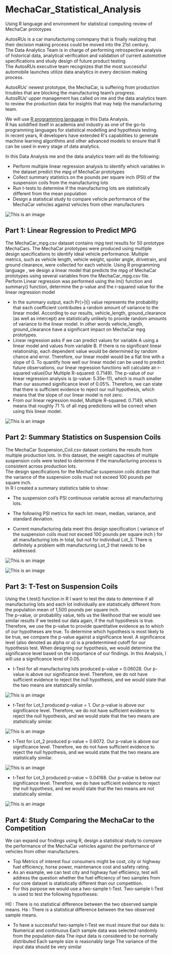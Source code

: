 # MechaCar_Statistical_Analysis

Using R language and environment for statistical computing review of MechaCar prototypes

AutosRUs is a car manufacturing commpany that is finally realizing that their decision making process could be moved into the 21st century.<br> The Data Analytics Team is in charge of performing retrospective analysis of historical data, analytical verification and validation of current automotive specifications and study design of future product testing.<br> The AutosRUs executive team recognizes that the most successful automobile launches utilize data analytics in every decision making process.<br>

AutosRUs’ newest prototype, the MechaCar, is suffering from production troubles that are blocking the manufacturing team’s progress.<br> AutosRUs’ upper management has called on me and the data analytics team to review the production data for insights that may help the manufacturing team.

We will use [R programming language](https://github.com/MilosPopov007/MechaCar_Statistical_Analysis/blob/main/MechaCarChallenge.RScript.R) in this Data Analysis.<br> R has solidified itself in academia and industry as one of the go-to programming languages for statistical modelling and hypothesis testing.<br> In recent years, R developers have extended R's capabilities to generate machine learning algorithms and other advanced models to ensure that R can be used in every stage of data analytics.<br>

In this Data Analysis me and the data analytics team will do the following:
* Perform multiple linear regression analysis to identify which variables in the dataset predict the mpg of MechaCar prototypes
* Collect summary statistics on the pounds per square inch (PSI) of the suspension coils from the manufacturing lots
* Run t-tests to determine if the manufacturing lots are statistically different from the mean population
* Design a statistical study to compare vehicle performance of the MechaCar vehicles against vehicles from other manufacturers

![This is an image](https://github.com/MilosPopov007/MechaCar_Statistical_Analysis/blob/main/car.png)

## Part 1: Linear Regression to Predict MPG

The MechaCar_mpg.csv dataset contains mpg test results for 50 prototype MechaCars. The MechaCar prototypes were produced using multiple design specifications to identify ideal vehicle performance. Multiple metrics, such as vehicle length, vehicle weight, spoiler angle, drivetrain, and ground clearance, were collected for each vehicle. Using R programming language , we design a linear model that predicts the mpg of MechaCar prototypes using several variables from the MechaCar_mpg.csv file. Perform Linear regression was performed using the lm() function and summary() function, determine the p-value and the r-squared value for the linear regression model

* In the summary output, each Pr(>|t|) value represents the probability that each coefficient contributes a random amount of variance to the linear model. According to our results, vehicle_length, ground_clearance (as well as intercept) are statistically unlikely to provide random amounts of variance to the linear model. In other words vehicle_length, ground_clearance have a significant impact on MechaCar mpg prototypes.
* Linear regression asks if we can predict values for variable A using a linear model and values from variable B. If there is no significant linear relationship, each dependent value would be determined by random chance and error. Therefore, our linear model would be a flat line with a slope of 0. To quantify how well our linear model can be used to predict future observations, our linear regression functions will calculate an r-squared value(Our Multiple R-squared:  0.7149). The p-value of our linear regression analysis is (p-value: 5.35e-11), which is much smaller than our assumed significance level of 0.05%. Therefore, we can state that there is sufficient evidence to reject our null hypothesis, which means that the slope of our linear model is not zero.
* From our linear regression model,  Multiple R-squared:  0.7149, which means that roughly 71 % of all mpg predictions will be correct when using this linear model.

![This is an image](https://github.com/MilosPopov007/MechaCar_Statistical_Analysis/blob/main/summary_1.png)

## Part 2: Summary Statistics on Suspension Coils

The MechaCar Suspension_Coil.csv dataset contains the results from multiple production lots. In this dataset, the weight capacities of multiple suspension coils were tested to determine if the manufacturing process is consistent across production lots.<br>The design specifications for the MechaCar suspension coils dictate that the variance of the suspension coils must not exceed 100 pounds per square inch.<br> In R I created a summary statistics table to show:
* The suspension coil’s PSI continuous variable across all manufacturing lots.
* The following PSI metrics for each lot: mean, median, variance, and standard deviation.


* Current manufacturing data meet this design specification ( variance of the suspension coils must not exceed 100 pounds per square inch ) for all manufacturing lots in total, but not for individual Lot_3. There is definitely a problem with manufacturing Lot_3 that needs to be addressed.

![This is an image](https://github.com/MilosPopov007/MechaCar_Statistical_Analysis/blob/main/PSI_stat.png)

![This is an image](https://github.com/MilosPopov007/MechaCar_Statistical_Analysis/blob/main/Lots_PSI.png)

## Part 3: T-Test on Suspension Coils

Using the t.test() function in R I want to test the data to determine if all manufacturing lots and each lot individually are statistically different from the population mean of 1,500 pounds per square inch.<br>
The p-value, or probability value, tells us the likelihood that we would see similar results if we tested our data again, if the null hypothesis is true. Therefore, we use the p-value to provide quantitative evidence as to which of our hypotheses are true. To determine which hypothesis is most likely to be true, we compare the p-value against a significance level. A significance level (also denoted as alpha or ɑ) is a predetermined cutoff for our hypothesis test. When designing our hypothesis, we would determine the significance level based on the importance of our findings. In this Analysis, I will use a significance level of 0.05.

* t-Test for all manufacturing lots produced p-value = 0.06028. Our p-value is above our significance level. Therefore, we do not have sufficient evidence to reject the null hypothesis, and we would state that the two means are statistically similar.

![This is an image](https://github.com/MilosPopov007/MechaCar_Statistical_Analysis/blob/main/t_test_total.png)

*  t-Test for Lot_1 produced p-value = 1. Our p-value is above our significance level. Therefore, we do not have sufficient evidence to reject the null hypothesis, and we would state that the two means are statistically similar.

![This is an image](https://github.com/MilosPopov007/MechaCar_Statistical_Analysis/blob/main/t_test_lot_1.png)

* t-Test for Lot_2 produced p-value =  0.6072. Our p-value is above our significance level. Therefore, we do not have sufficient evidence to reject the null hypothesis, and we would state that the two means are statistically similar.

![This is an image](https://github.com/MilosPopov007/MechaCar_Statistical_Analysis/blob/main/t_test_lot2.png)

*  t-Test for Lot_3 produced p-value =  0.04168.  Our p-value is below our significance level. Therefore, we do have sufficient evidence to reject the null hypothesis, and we would state that the two means are not statistically similar.

![This is an image](https://github.com/MilosPopov007/MechaCar_Statistical_Analysis/blob/main/t_test_lot3.png)

## Part 4: Study Comparing the MechaCar to the Competition

We can expand our findings using R, design a statistical study to compare the performance of the MechaCar vehicles against the performance of vehicles from other manufacturers.
*  Top Metrics of interest four consumers might be  cost, city or highway fuel efficiency, horse power, maintenance cost and safety rating.
* As an example, we can test city and highway fuel efficiency, test will address the question whether the fuel efficiency of two samples from our core dataset is statistically different than our competition.
* For this purpose we would use a two-sample t-Test. Two-sample t-Test is used to test the following hypotheses:

H0 : There is no statistical difference between the two observed sample means.
Ha : There is a statistical difference between the two observed sample means.
* To have a successful two-sample t-Test we must insure that our data is:
Numerical and continuous
Each sample data was selected randomly from the population data
The input data is considered to be normally distributed
Each sample size is reasonably large
The variance of the input data should be very similar






